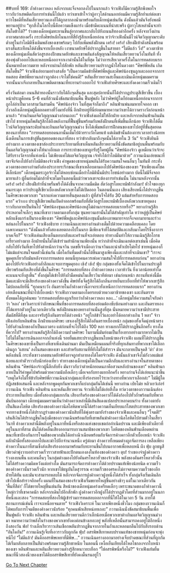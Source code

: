 ##บทที่ 169: ถ้ำค้างคาวหลง
หลังจากเตะจิ้งจอกลงไปในนรกแล้ว จ้าวเฟิงก็มีความรู้สึกพึงพอใจราวกับว่าเสพติดกับการทำเช่นนี้ไปแล้ว
ทว่าเขาเข้าใจว่าผู้อาวุโสด้านนอกย่อมมีความรู้สึกย่ำแย่ต่อเขา ทว่าโชคดีที่หลันเสี่ยวหยวนเองก็ได้ถูกลากลงน้ำมาพร้อมกับเด็กหนุ่มเช่นกัน ดังนั้นแล้วมันจึงยังพอมีพยานอยู่บ้าง
“ทุกสิ่งในโลกใบนี้คือความแข็งแกร่ง เมื่อข้ามีคะแนนที่น่าสะพรึง ผู้อาวุโสเหล่านั้นจะทำอันใดข้าได้?”
ร่างของเด็กหนุ่มทะยานขึ้นสู่อากาศและกลับไปยังถนนสีทองดำอีกครั้ง
หลังจากวิ่งผ่านอากาศมาสองครั้ง กระทั่งศิษย์หลักในนภาที่สี่ยังรู้สึกเหนื่อยอ่อน ทว่าจ้าวเฟิงนั้นมีไวน์จิตวิญญาณระดับต่ำอยู่ในกำไลมิติซึ่งเติมพลังของเขาพร้อมๆ ไปกับเพิ่มพลังฝึกตน
เคร้ง! เคร้ง!
เสียงฝีเท้าดังสนั่นพร้อมแรงสั่นสะเทือนได้ดังขึ้นจากเบื้องหลัง เงาขนาดยักษ์ได้ปรากฏขึ้นในสายตา
“ไม่ดีแล้ว วิ่ง!”
ดวงตาซ้ายของเด็กหนุ่มเห็นสัตว์อสูรสองปีกขนาดยักษ์และเขาพลันส่งสัญญาณให้หลันเสี่ยวหยวนวิ่งในทันที
ทั้งสองพุ่งตัวออกไปและหลบหนีออกจากเงาดำนั้นได้ในที่สุด
ไม่ว่าการเสียเวลาครั้งใดในการทดสอบแรกนั้นหมายถึงความตาย
หลังจากผ่านไปสักพัก
หลันเสี่ยวหยวนปรากฏน้ำใสในดวงตา
“ศิษย์พี่หลัน เกิดอันใดขึ้น?” จ้าวเฟิงเอ่ยถามอย่างสงสัย
“เป็นความผิดข้าที่ศิษย์พี่หลู่และศิษย์น้องซุนถูกเตะออกจากการทดสอบ ศิษย์พี่หยวนกล่าวถูกต้อง เจ้าไม่ใช่คนดี!” หลันเสี่ยวหยวนสะอื้นและเมินเด็กหนุ่มผมคราม จากนั้นนางจึงกลายเป็นภาพติดตาขณะที่ทะยานร่างออกไป
จ้าวเฟิงส่ายศีรษะและยังคงความเร็วเดิมไว้

ครึ่งวันต่อมา
ถนนสีดำทองนั้นราวกับได้ถึงจุดสิ้นสุด และสุดปลายนั้นก็ได้ปรากฏประตูสีเขียวขึ้น
เบื้องหน้าประตูคือคน 5-6 คนที่ล้วนนั่งขัดสมาธิบนพื้น ฟื้นฟูพลัง ไม่ว่าศิษย์ผู้ใดก็ย่อมเหนื่อยอ่อนจากการถูกไล่ล่าเป็นเวลาสามวันสามคืน
“ศิษย์น้องจ้าว ในที่สุดเจ้าก็มาถึง”
หลินฟ่านพ่นลมหายใจออก เขากังวลถึงเด็กหนุ่มผู้นี้ตลอดทางที่วิ่งมายังที่นี่ อีกฝ่ายอยู่ที่นี่ย่อมหมายความว่าเขาได้กวาดรางวัลก่อนหน้ามาแล้ว
“ท่านกินผลจิตวิญญาณม่วงก่อนเถอะ”
จ้าวเฟิงส่งผลไม้ให้อีกฝ่าย และหลังจากหลินฟ่านกินมันเข้าไป ชายหนุ่มก็พลันรู้สึกได้ถึงพลังงานที่ฟื้นฟูขึ้นพร้อมกับพลังฝึกตนที่เพิ่มขึ้นเล็กน้อย
จ้าวเฟิงได้ดื่มไวน์จิตวิญญาณระดับต่ำและกินผลจิตวิญญาณม่วง ซึ่งได้เพิ่มพลังการฝึกตนของเขาไปอยู่ที่ขั้นสุดยอดของนภาที่สอง
“การทดสอบยอดนภานั้นเต็มไปด้วยรางวัลโดยแท้ แต่เดิมข้านั้นต้องการเวลาอย่างน้อยหนึ่งเดือนในการเข้าสู่ขั้นสุดยอดของนภาที่สอง ทว่าข้ากลับมาถึงจุดนั้นได้ภายใน 3 วัน”
จ้าวเฟิงยินดีอย่างมาก
ดวงตาของเขาส่องประกายระริกยามที่เขาเห็นหลันเสี่ยวหยวนที่นั่งขัดสมาธิอยู่บนพื้นพร้อมกับยื่นผลจิตวิญญาณม่วงให้นางอีกผล
การกระทำของเขาถูกรับรู้โดยผู้อื่น
“ศิษย์น้องจ้าว ดูเหมือนว่าเจ้าจะได้รับรางวัลจากที่แห่งหนึ่ง ไม่เพียงแค่ได้ผลจิตวิญญาณ เจ้ายังได้กำไลมิติมาด้วย” กวานเฉินเอ่ยขณะที่เขาจับจ้องไปยังกำไลมิติของจ้าวเฟิง
คำพูดของชายหนุ่มพลันได้รับความสนใจคนอื่นๆ ในทันที กระทั่งดวงตาของหยางก่านยังส่องประกายระริกขณะที่เขาเหลือบตามองไปยังศิษย์น้องของเขา
“ข้าเพียงแค่โชคดีเล็กน้อย”
เด็กหนุ่มตระกูลจ้าวไม่ได้หลบซ่อนเมื่อกำไลมิตินั้นมีประโยชน์อย่างมาก บัดนี้ไม่มีจิ้งจอกมายาแล้ว ผู้อื่นย่อมไม่กล้าที่จะขโมยในตอนนี้แม้ว่าพวกเขาจะต้องการทำเช่นนั้น
ไม่นานหลังจากนั้น
เคร้ง! เคร้ง!
เสียงฝีเท้าที่น่าพรั่นพรึงได้ดังขึ้นจากความมืดมิด
สัตว์อสูรโลหะทมิฬกำลังมา!
หัวใจของทุกคนกระตุก ทว่าประตูสีเขียวเบื้องหลังพวกเขาไม่ได้เปิดออก
ในตอนนั้นเอง
เสียงเสียงหนึ่งได้ปรากฏขึ้นในศีรษะของพวกเขา
“นรกแห่งความตายสิ้นสุดลงแล้ว ผู้ที่สำเร็จได้รับ 30 แต้มสำหรับการทดสอบแรก”
คว้างงง
ประตูสีเขียวพลันเปิดอ้าออกพร้อมกับที่สัตว์อสูรโลหะทมิฬเบื้องหลังพวกเขาหยุดลงราวกับกลายเป็นหินไป
“ศิษย์น้องซุนและศิษย์น้องหลู่ไม่ผ่านการทดสอบแรกหรือ?” หยางก่านรู้สึกประหลาดใจเล็กๆ ขณะที่เขากวาดตามองทั้งกลุ่ม
ซุนหยวนเฮานั้นไม่ได้สำคัญเท่าใด ทว่าหลู่ฮู่เป็นศิษย์หลักแข็งแกร่งเป็นรองเพียงเขา
“ศิษย์พี่หลู่และศิษย์น้องซุนนั้นต้องภาพมายาจากจิ้งจอกมายาและร่วงหล่นลงไปในนรก” จ้าวเฟิงอธิบาย
กวานเฉินและหยางก่านต่างเต็มไปด้วยความเคลือบแคลง โดยเฉพาะคนแรก
“ดังนั้นแล้วทั้งสองเลยตกลงไปในนรก มีเพียงเจ้าที่ได้สมบัติและกลับมาโดยไร้ซึ่งอาการบาดเจ็บ?”
จ้าวเฟิงเค้นเสียงเย็นตอบกลับและคร้านที่จะเอ่ยตอบ
ท่าทางนั้นทำให้กวานเฉินรู้สึกโกรธเกรี้ยวอย่างมาก อีกฝ่ายนั้นไม่ได้เข้าร่วมสำนักนานเพียงนั้น ทว่ากล้าที่จะเมินเฉยต่อเขาเช่นนี้
เมื่อคิดกลับไปยังวันที่เขาไปยังตำหนักกว่านจวิน บดขยี้เจ้าเมืองกว่านจวินและนำตัวเป่ยโม่ยไป ชายหนุ่มเองก็ไม่แม้แต่จะสนใจมดตัวนี้เช่นกัน
เมื่อใดกันที่มดตัวนั้นได้ขึ้นมาสูงเพียงนี้และกล้าที่จะเมินเขา?
“เราจะพูดคุยเกี่ยวกับมันหลังจากการทดสอบ ตอนนี้ทุกคนควรเพ่งความสนใจไปที่การทดสอบก่อน” หยางก่านมองไปยังจ้าวเฟิงอย่างล้ำลึกและจบการพูดคุยลง
เช้ง! เช้ง! ฟุ่บ
กลุ่มของทั้งเจ็ดได้เข้าไปในบานประตูสีเขียวพร้อมกับเสียงที่ดังขึ้นในศีรษะ
“การทดสอบที่สอง ถ้ำค้างคาวหลง เวลาห้าวัน ยิ่งเวลาน้อยเท่าใด คะแนนจะยิ่งสูงขึ้น”
ทั้งกลุ่มได้เข้าไปยังถ้ำมืดหม่นในเสี้ยววินาทีต่อมา เช่นก่อนหน้า สถานที่แห่งนี้มืดมิดและมักจะมีเสียงร้องของค้างคาวดังขึ้น
ศิษย์ทั้งเจ็ดรู้สึกได้ถึงกลิ่นอายเย็นยะเยือกที่ทำให้พวกเขารู้สึกไม่ปลอดภัยที่นี่
“ทุกคนระวัง อันตรายในถ้ำค้างคาวนี้อาจกระทั่งเหนือกว่าการทดสอบแรก” หยางก่านเอ่ยเตือนขณะที่นำไปเบื้องหน้า
จ้าวเฟิงกวาดตามองโดยรอบด้วยดวงตาซ้ายของเขา และอันตรายทั้งหมดได้ถูกค้นพบ
‘การทดสอบที่สองถูกเรียกว่าถ้ำค้างคาวหลง หลง...’
เด็กหนุ่มให้ความสนใจกับคำว่า ‘หลง’ เขาวิเคราะห์ว่าลักษณะพื้นที่ของการทดสอบที่สองย่อมต้องซับซ้อนอย่างมาก และอันตรายเองก็ได้แทรกตัวอยู่ในเวลาเดียวกัน พลังฝึกตนของหยางก่านนั้นสูงที่สุด นั่นหมายความว่าเขามีประสาทสัมผัสที่ดีที่สุด และอาจรับรู้ถึงอันตรายได้ล่วงหน้า
“อยู่ใกล้ข้าไว้และอย่าได้ออกห่างเกิน 1 หลา” จ้าวเฟิงเอ่ยกับหลินฟ่าน
อีกฝ่ายผงกศีรษะ เขาเองก็รู้สึกได้ถึงอันตรายเบื้องหน้า กลุ่มของทั้งเจ็ดมุ่งหน้าตรงไปยังส่วนลึกของถ้ำเป็นแถวตรง แต่ก่อนที่จะไปได้ถึง 100 หลา ทางแยกก็ได้ปรากฏขึ้นอีกครั้ง
ทางใดที่ควรไป?
หยางก่านพลันรู้สึกได้ถึงความปวดศีรษะ ในยามนี้มันย่อมเป็นเรื่องยากอย่างมากหากไม่เป็นไปไม่ได้ในการเดินออกจากถ้ำแห่งนี้
รอยยิ้มแสยะปรากฏขึ้นบนใบหน้าของจ้าวเฟิง แผนที่ได้ปรากฏขึ้นในศีรษะของเขาซึ่งเป็นทางที่เขาเพิ่งเดินผ่านมา มันเป็นเหมือนแผนที่จริงที่ทุกเส้นทางที่พวกเขาได้เลือกเดินถูก ‘แสกน’ ลงในสมองของเขา
และสำหรับสถานที่ที่ยังไม่ได้สำรวจ มันจะกลายเป็นจุดสี ‘ดำ’
ด้วยพลังเช่นนี้ กระทั่งเขาวงกตขนาดยักษ์ยังอาจถูกทำลายลงได้โดยจ้าวเฟิง ดังนั้นแล้วเขาจึงไม่กังวลแม้แต่น้อยและทำตัวราวกับนักท่องเที่ยว ท่าทางของเด็กหนุ่มได้เป็นความลึกลับและทรงอำนาจในสายตาของหลินฟ่าน
“ศิษย์น้องจ้าวผู้นี้ลึกลับยิ่ง มันราวกับว่าตำหนักยอดนภาคือสวนหลังบ้านของเขา”
หลินฟ่านกลายเป็นไร้คำพูดไปพร้อมด้วยความนับถือเล็กๆ
เมื่อเจอกับทางแยกอีกครั้ง หยางก่านจึงได้เอ่ยแนะนำขึ้น
“เหตุใดจึงไม่ให้ข้ากับศิษย์พี่กวานเฉินนำกลุ่มและทิ้งร่องรอยไว้ระหว่างทางที่พวกเราเลือกล่ะ”
ไม่มีผู้ใดปฏิเสธข้อเสนอนี้ และหลังจากพูดคุยกันพวกเขาก็แบ่งกลุ่มกันได้เช่นนี้
หยางก่าน เป่ยโม่ย หลิวเยว่เอ๋อร์
กวานเฉิน จ้าวเฟิง หลินฟ่าน และหลันเสี่ยวหยวน
จ้าวเฟิงไม่ได้เอ่ยสิ่งใด ทว่ดวงตาของกวานเฉินส่องประกายเย็นเยียบ
เมื่อทั้งสองกลุ่มแยกกัน เสียงกรีดร้องของค้างคาวก็ได้ดังก้องไปทั่วถ้ำพร้อมกับที่พวกมันบินออกมา เด็กหนุ่มผมครามเห็นว่าค้างคาวเหล่านี้มีเส้นสีแดงแปลกประหลาดบนร่าง ทั้งดวงตายังเป็นสีแดงโลหิต เสียงร้องของค้างคาวนิลโลหิตพวกนี้ได้สร้างความเย็นเยียบแก่โสตประสาทของพวกเขา
จากทางเข้าหนึ่งได้ปรากฏร่างของค้างคาวนับสิบที่ได้พุ่งตรงมายังร่างของจ้าวเฟิงและคนอื่นๆ
“โจมตี!”
เส้นสีเงินได้ปรากฏขึ้นในอุ้งมือของกวานเฉินพร้อมกับที่เขาพลันฆ่าค้างคาวนิลโลหิตไปสามตัวในเสี้ยววินาที ค้างคาวเหล่านี้มีพลังอยู่ในนภาที่หนึ่งหรือสองแห่งขอบเขตก่อกำเนิดปราณ และมีเพียงตัวเดียวที่อยู่ในนภาที่สาม มันได้ส่งคลื่นเสียงออกมารบกวนสมาธิของพวกเขา
โลหิตของหลินฟ่านเดือดพล่านขณะที่เขาป้องกันการโจมตีของพวกมันได้อย่างฉิวเฉียดพร้อมกับจัดการค้างคาวอีกตัวเบื้องหน้า จ้าวเฟิงผลักฝ่ามือทั้งสองออกไปและฆ่าไปอีกจำนวนหนึ่ง
ครู่ต่อมา ค้างคาวทั้งหมดต่างถูกจัดการลง เหลือเพียงค้างคาวในนภาที่สามซึ่งส่งเสียงร้องออกมาพร้อมกับทะยานขึ้นไปบนอากาศเพื่อหลบหนี
ผึง ฟุ่บ
ลูกธนูสีเขียวดำพุ่งวาบอย่างรวดเร็วราวสายฟ้าและปักตนเองลงในท้องของค้างคาว
ตุบ!
ร่างของจ่าฝูงค้างคาวร่วงลงบนพื้น และคนอื่นๆ ในกลุ่มต่างมองไปยังคันศรโหลวฮัวของจ้าวเฟิง พลังของคันศรโหลวฮัวนั้นไม่ได้สร้างความผิดหวังแต่อย่างใด มันสามารถจัดการค้างคาวได้ด้วยปราณแท้เพียงน้อยนิด
ความเร็วของค้างคาวนั้นรวดเร็วนัก หากเขาใช้ธนูบันไดสุวรรณ ความเร็วของศรคงไม่อาจตามความเร็วของอีกฝ่ายได้ทัน และมันจะสามารถหลบได้
หลังจากจัดการฝูงค้างคาวฝูงหนึ่งได้สำเร็จ ทั้งกลุ่มจึงเริ่มเดินลึกเข้าไปเพื่อสำรวจอีกครั้ง แผนที่ในสมองของจ้าวเฟิงเริ่มขยายใหญ่ขึ้นอย่างช้าๆ แต่ในเวลาเดียวกัน ‘พื้นที่สีดำ’ ก็ได้ขยายใหญ่ขึ้นเช่นกัน
สีหน้าของเด็กหนุ่มเคร่งเครียดเล็กๆ เพราะขนาดของถ้ำค้างคาวนี้ใหญ่กว่าที่เขาคาดนัก หลังจากเดินไปอีกสักพัก ฝูงค้างคาวอีกฝูงก็ได้ปรากฏตัวโดยที่ส่วนมากอยู่ในนภาที่หนึ่งและสอง
“การทดสอบที่สองให้ผู้เข้าร่วมการทดสอบออกจากที่นี่ให้ได้ในเวลา 5 วัน ภายใต้สถานการณ์เช่นนี้ เราจะเหนื่อยจนตาย” จ้าวเฟิงวิเคราะห์
ในเวลาเพียงหนึ่งชั่วโมง กลุ่มของกวานเฉินก็ได้พบกับการโจมตีของค้างคาวนับร้อย
“ทุกคนพักเสียหน่อยเถอะ” กวานเฉินนั่งขัดสมาธิบนพื้นเพื่อฟื้นฟูพลัง
จ้าวเฟิง หลินฟ่าน และหลันเสี่ยวหยวนดีกว่าเล็กน้อยเมื่อพวกเขาต่างกินผลจิตวิญญาณม่วงมา หมายความว่าพลังในร่างของพวกเขายังคงค่อนข้างเยอะอยู่
พลังที่เหลือนั้นสามารถคงอยู่ได้อีกหนึ่งถึงสองวัน
ฟ่อ!
ร่างเล็กเรียวราวเส้นเชือกพลันปรากฏขึ้นจากภายในถ้ำและหลอมกลืนไปกับสิ่งรอบด้าน
“อันใดกัน!”
กวานเฉินรู้เจ็บที่เอวราวกับถูกกัด
ฟุ่บ!
อสรพิษสีเทาหลบปราณแท้ของชายหนุ่มก่อนจะพุ่งหนีไป
“ไม่ดีแล้ว! มันคืออสรพิษเหยาที่มีพิษ...”
กวานเฉินครางออกมาอย่างเจ็บปวดขณะที่ส่วนที่ถูกกัดได้เริ่มกลับกลายเป็นสีม่วงพร้อมความรู้สึกชาหนึบ
ในตอนนี้ เหงื่อเย็นเยียบได้ไหลโชกลงจากใบหน้าของเขา
หลินฟ่านและหลันเสี่ยวหยวนต่างรู้สึกหนาวยะเยือก
“ใช่อสรพิษนี่หรือไม่?” จ้าวเฟิงแย้มยิ้มขณะที่นิ้วสองนิ้วของเขาได้คีบอสรพิษสีเทาที่ยังคงดื้นรนอยู่ไว้



[Go To Next Chapter]( ./170.md)